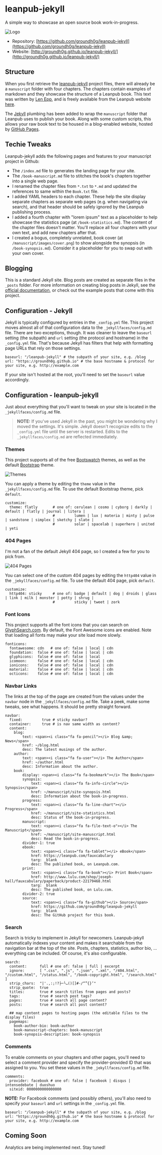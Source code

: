 # leanpub-jekyll

A simple way to showcase an open source book work-in-progress.

![Logo](https://github.com/groundh0g/leanpub-jekyll/blob/gh-pages/leanpub-jekyll.png?raw=true)

* Repository: [https://github.com/groundh0g/leanpub-jekyll](https://github.com/groundh0g/leanpub-jekyll)
* Website: [http://groundh0g.github.io/leanpub-jekyll/](http://groundh0g.github.io/leanpub-jekyll/)

## Structure

When you first retrieve the [leanpub-jekyll](https://github.com/groundh0g/leanpub-jekyll) project files, there will already be a `manuscript` folder with four chapters. The chapters contain examples of markdown and they showcase the structure of a Leanpub book. This text was written by [Len Epp](https://leanpub.com/u/lenepp), and is freely available from the Leanpub website [here](https://leanpub.com/sample-leanpub-markdown-book).

The [Jekyll](https://jekyllrb.com/) plumbing has been added to wrap the `manuscript` folder that Leanpub uses to publish your book. Along with some custom scripts, this allows your raw book text to be housed in a blog-enabled website, hosted by [GitHub Pages](https://pages.github.com/).

## Techie Tweaks

Leanpub-jekyll adds the following pages and features to your manuscript project in Github:

* The `/index.md` file to generates the landing page for your site.
* The `/book-manuscript.md` file to stitches the book's chapters together into a single web page.
* I renamed the chapter files from `*.txt` to `*.md` and updated the references to same within the `Book.txt` file.
* I added YAML headers to each chapter. These help the site display separate chapters as separate web pages (e.g. when navigating via search), and that header should be safely ignored by the Leanpub publishing process.
* I added a fourth chapter with "lorem ipsum" text as a placeholder to help showcase the statistics page (at `/book-statistics.md`). The content of the chapter files doesn't matter. You'll replace all four chapters with your own text, and add new chapters after that.
* I created a bogus, completely unrelated, book cover (at `/manuscript/images/cover.png`) to show alongside the synopsis (in `/book-synopsis.md`). Consider it a placeholder for you to swap out with your own cover.

## Blogging

This is a standard Jekyll site. Blog posts are created as separate files in the `_posts` folder. For more information on creating blog posts in Jekyll, see the [official documentation](https://jekyllrb.com/docs/posts/), or check out the example posts that come with this project.

## Configuration - Jekyll

Jekyll is typically configured by entries in the `_config.yml` file. This project moves almost all of that configuration data to the `_jekyllfaces/config.md` file. There are two exceptions, though. It was cleaner to leave the `baseurl` setting (the subpath) and `url` setting (the protocol and hostname) in the `_config.yml` file. That's because Jekyll has filters that help with formatting page URLs that rely on those settings.

~~~
baseurl: "/leanpub-jekyll" # the subpath of your site, e.g. /blog
url: "https://groundh0g.github.io" # the base hostname & protocol for your site, e.g. http://example.com
~~~

If your site isn't hosted at the root, you'll need to set the `baseurl` value accordingly.

## Configuration - leanpub-jekyll

Just about everything that you'll want to tweak on your site is located in the `_jekyllfaces/config.md` file.

> **NOTE:** If you've used Jekyll in the past, you might be wondering why I moved the settings. It's simple. Jekyll doesn't recognize edits to the `_config.yml` file until the server is restarted. Edits to the `_jekyllfaces/config.md` are reflected immediately.

### Themes

This project supports all of the free [Bootswatch](https://bootswatch.com/) themes, as well as the default [Bootstrap](http://getbootstrap.com/) theme.

![Themes](https://github.com/groundh0g/leanpub-jekyll/blob/gh-pages/themes.png?raw=true)

You can apply a theme by editing the `theme` value in the `_jekyllfaces/config.md` file. To use the default Bootstrap theme, pick `default`.

~~~
customize:
  theme: flatly       # one of: cerulean | cosmo | cyborg | darkly | default | flatly | journal | litera | 
                      #         lumen | lux | materia | minty | pulse | sandstone | simplex | sketchy | slate | 
                      #         solar | spacelab | superhero | united | yeti
~~~

### 404 Pages

I'm not a fan of the default Jekyll 404 page, so I created a few for you to pick from. 

![404 Pages](https://github.com/groundh0g/leanpub-jekyll/blob/gh-pages/404-pages.png?raw=true)

You can select one of the custom 404 pages by editing the `http404` value in the `_jekyllfaces/config.md` file. To use the default 404 page, pick `default`.

~~~
customize:
  http404: sticky     # one of: badge | default | dog | droids | glass | link | milk | monster | potty | shrug | 
                      #         sticky | tweet | zork
~~~

### Font Icons

This project supports all the font icons that you can search on [GlyphSearch.com](https://glyphsearch.com/). By default, the Font Awesome icons are enabled. Note that loading all fonts may make your site load more slowly.

~~~
fonticons:
  fontawesome: cdn   # one of: false | local | cdn
  foundation:  false # one of: false | local | cdn
  glyphicons:  false # one of: false | local
  icomoon:     false # one of: false | local | cdn
  ionicons:    false # one of: false | local | cdn
  material:    false # one of: false | local | cdn
  octicons:    false # one of: false | local | cdn
~~~

### Navbar Links

The links at the top of the page are created from the values under the `navbar` node in the `_jekyllfaces/config.md` file. Take a peek, make some tweaks, see what happens. It should be pretty straight forward.

~~~
navbar:
  fixed:         true # sticky navbar?
  container:     true # is nav same width as content?
  content:
    blog: 
        text: <span><i class="fa fa-pencil"></i> Blog &amp; News</span>
        href: ~/blog.html
        desc: The latest musings of the author.
    author:
        text: <span><i class="fa fa-user"></i> The Author</span>
        href: ~/author.html
        desc: Information about the author.
    book:
        display: <span><i class="fa fa-bookmark"></i> The Book</span>
        synopsis:
            text: <span><i class="fa fa-info-circle"></i> Synopsis</span>
            href: ~/manuscript/site-synopsis.html
            desc: Information about the book-in-progress.
        progress:
            text: <span><i class="fa fa-line-chart"></i> Progress</span>
            href: ~/manuscript/site-statistics.html
            desc: Status of the book-in-progress.
        manuscript:
            text: <span><i class="fa fa-file-text-o"></i> The Manuscript</span>
            href: ~/manuscript/site-manuscript.html
            desc: Read the book-in-progress.
        divider-1: true
        ebook:
            text: <span><i class="fa fa-tablet"></i> eBook</span>
            href: https://leanpub.com/fauxcabulary
            targ: _blank
            desc: The published book, on Leanpub.com.
        print:
            text: <span><i class="fa fa-book"></i> Print Book</span>
            href: http://www.lulu.com/shop/joseph-hall/fauxcabulary/paperback/product-22179468.html
            targ: _blank
            desc: The published book, on Lulu.com.
        divider-2: true
        source:
            text: <span><i class="fa fa-github"></i> Source</span>
            href: https://github.com/groundh0g/leanpub-jekyll
            targ: _blank
            desc: The GitHub project for this book.
~~~

### Search

Search is tricky to implement in Jekyll for newcomers. Leanpub-jekyll automatically indexes your content and makes it searchable from the navigation bar at the top of the site. Posts, chapters, statistics, author bio, ... everything can be included. Of course, it's also configurable.

~~~
search:
  content:      full # one of: false | full | excerpt
  ignore:       [ ".css", ".js", ".json", ".xml", "/404.html", "/custom.html", "/status.html", "/book-copyright.html", "/search.html" ]
  strip_chars:  "|'.,:;!?├─└…()[]#-/“”{}’"
  strip_quote:  true
  titles:       true # search titles from pages and posts?
  tags:         true # search post tags?
  pages:        true # search all page content?
  posts:        true # search all post content?

  ## map content pages to hosting pages (the editable files to the display files)
  pagemaps:
    book-author-bio: book-author
    book-manuscript-chapters: book-manuscript
    book-synopsis-description: book-synopsis
~~~

### Comments

To enable comments on your chapters and other pages, you'll need to select a comment provider and specify the provider-provided ID that was assigned to you. You set these values in the `_jekyllfaces/config.md` file.

~~~
comments:
  provider: facebook # one of: false | facebook | disqus | intensedebate | duoshuo
  siteid: 0000000000000000
~~~

**NOTE:** For Facebook comments (and possibly others), you'll also need to specify your `baseurl` and `url` settings in the `_config.yml` file.

~~~
baseurl: "/leanpub-jekyll" # the subpath of your site, e.g. /blog
url: "https://groundh0g.github.io" # the base hostname & protocol for your site, e.g. http://example.com
~~~

## Coming Soon

Analytics are being implemented next. Stay tuned!
